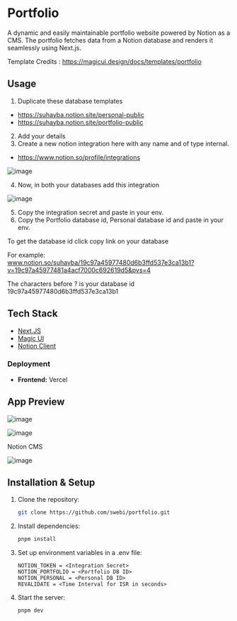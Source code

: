 # Portfolio

A dynamic and easily maintainable portfolio website powered by Notion as a CMS. The portfolio fetches data from a Notion database and renders it seamlessly using Next.js.

Template Credits : https://magicui.design/docs/templates/portfolio

## Usage

1. Duplicate these database templates

- https://suhayba.notion.site/personal-public
- https://suhayba.notion.site/portfolio-public

2. Add your details 
3. Create a new notion integration here with any name and of type internal.
- https://www.notion.so/profile/integrations

![image](https://github.com/user-attachments/assets/06ab6490-4ca1-4628-963f-241809c56619)

4. Now, in both your databases add this integration

![image](https://github.com/user-attachments/assets/cbcfabe3-9f47-49be-8810-7282dbe8bf35)

5. Copy the integration secret and paste in your env.
6. Copy the Portfolio database id, Personal database id and paste in your env. 

To get the database id click copy link on your database

For example: 
www.notion.so/suhayba/19c97a45977480d6b3ffd537e3ca13b1?v=19c97a45977481a4acf7000c692619d5&pvs=4

The characters before ? is your database id
19c97a45977480d6b3ffd537e3ca13b1


## Tech Stack

- [Next.JS](https://nextjs.org/docs)
- [Magic UI](https://magicui.design/docs)
- [Notion Client](https://github.com/makenotion/notion-sdk-js)

### **Deployment**

- **Frontend:** Vercel

## App Preview

![image](https://github.com/user-attachments/assets/315f4194-53fa-4f13-a611-a0dd4addb610)

![image](https://github.com/user-attachments/assets/d5fc22ea-8e23-4d02-9807-9706f5942d23)


Notion CMS

![image](https://github.com/user-attachments/assets/fd46cfab-9fdb-4178-a41f-c9d0a2a6e8a9)

## Installation & Setup


1. Clone the repository:
   ```sh
   git clone https://github.com/swebi/portfolio.git
   ```
2. Install dependencies:
   ```sh
   pnpm install
   ```
3. Set up environment variables in a .env file:
   ```env
   NOTION_TOKEN = <Integration Secret>  
   NOTION_PORTFOLIO = <Portfolio DB ID>  
   NOTION_PERSONAL = <Personal DB ID>  
   REVALIDATE = <Time Interval for ISR in seconds>
   ```
4. Start the server:
   ```sh
   pnpm dev
   ```

